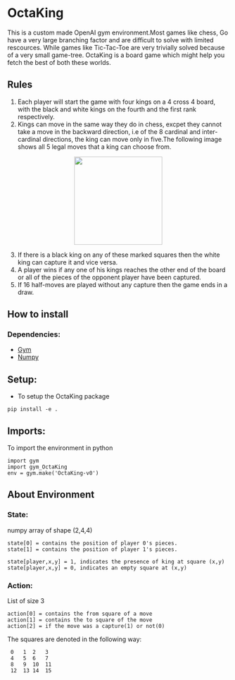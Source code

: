 # OctaKing
This is a custom made OpenAI gym environment.Most games like chess, Go have a very large branching factor and are difficult to solve with limited rescources. While games like Tic-Tac-Toe are very trivially solved because of a very small game-tree. OctaKing is a board game which might help you fetch the best of both these worlds.
 
## Rules
1) Each player will start the game with four kings on a 4 cross 4 board, with the black and white kings on the fourth and the first rank respectively.
2) Kings can move in the same way they do in chess, excpet they cannot take a move in the backward direction, i.e of the 8 cardinal and inter-cardinal directions, the king can move only in five.The following image shows all 5 legal moves that a king can choose from.

<p align="center">
<a href="url"><img src="https://i.imgur.com/ldswIVh.png" height="200" width="200" ></a>
</p>

3) If there is a black king on any of these marked squares then the white king can capture it and vice versa.
4) A player wins if any one of his kings reaches the other end of the board or all of the pieces of the opponent player have been captured.
5) If 16 half-moves are played without any capture then the game ends in a draw.

## How to install

### Dependencies:
* [Gym](https://github.com/openai/gym)
* [Numpy](https://github.com/numpy/numpy)

## Setup:
* To setup the OctaKing package  
```
pip install -e .
```
## Imports:
To import the environment in python
```
import gym
import gym_OctaKing
env = gym.make('OctaKing-v0')
```

## About Environment

### State: 
numpy array of shape (2,4,4)                        
```
state[0] = contains the position of player 0's pieces.
state[1] = contains the position of player 1's pieces.

state[player,x,y] = 1, indicates the presence of king at square (x,y)
state[player,x,y] = 0, indicates an empty square at (x,y)
```

### Action:
List of size 3
```
action[0] = contains the from square of a move
action[1] = contains the to square of the move
action[2] = if the move was a capture(1) or not(0)
```

The squares are denoted in the following way:
```
 0   1  2   3                       
 4   5  6   7                                 
 8   9  10  11                            
 12  13 14  15                        
 ```
